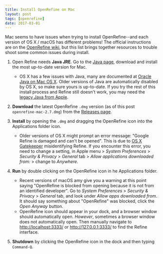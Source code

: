 ```yaml
---
title: Install OpenRefine on Mac
layout: post
tags: [openrefine]
date: 2017-03-01
---
```


Mac seems to have issues when trying to install OpenRefine--and each version of OS X / macOS has different problems!
The official instructions are on the [OpenRefine wiki](https://github.com/OpenRefine/OpenRefine/wiki/Installation-Instructions#mac-osx), 
but this list brings together resources to trouble shoot some common issues during install. 

1. Open Refine needs **Java JRE**. Go to the [Java page](https://www.java.com/en/), download and install the most up-to-date version for Mac.
    - OS X has a few issues with Java, many are documented at [Oracle Java on Mac OS X](https://java.com/en/download/faq/java_mac.xml). Older versions of Java are automatically disabled by OS X, so make sure yours is up-to-date. If you try the rest of this install process and Refine still doesn't work, you may need the [legacy Java from Apple](https://support.apple.com/kb/DL1572?locale=en_US).

2. **Download** the latest OpenRefine `.dmg` version (as of this post `openrefine-mac-2.7.dmg`) from the [Releases page](https://github.com/OpenRefine/OpenRefine/releases).

3. **Install** by opening the `.dmg` and dragging the OpenRefine icon into the Applications folder icon. 
    - Older versions of OS X might prompt an error message: "Google Refine is damaged and can't be opened". This is due to [OS X Gatekeeper](https://support.apple.com/en-us/HT202491) misidentifying Refine. If you encounter this error, you need to change a setting, in Apple menu > *System Preferences* > *Security & Privacy* > *General* tab > *Allow applications downloaded from:* > change to *Anywhere*.

4. **Run** by double clicking on the OpenRefine icon in he Applications folder. 
    - Recent versions of macOS amy give you a warning at this point saying "OpenRefine is blocked from opening because it is not from an identified developer". Go to *System Preferences* > *Security & Privacy* > *General* tab, and look under *Allow apps downloaded from*. It should say something about "OpenRefine" was blocked, click the *Open Anyway* button.
    - OpenRefine icon should appear in your dock, and a browser window should automatically open. *However*, sometimes a browser window does not automatically open. Then manually navigate to <http://localhost:3333/> or <http://127.0.0.1:3333/> to find the Refine interface.

5. **Shutdown** by clicking the OpenRefine icon in the dock and then typing `Command-Q`.
